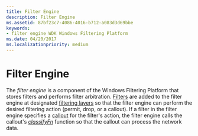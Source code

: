 ```yaml
---
title: Filter Engine
description: Filter Engine
ms.assetid: 87bf23c7-4086-4016-b712-a083d3d69bbe
keywords:
- filter engine WDK Windows Filtering Platform
ms.date: 04/20/2017
ms.localizationpriority: medium
---
```


# Filter Engine


The *filter engine* is a component of the Windows Filtering Platform that stores filters and performs filter arbitration. [Filters](filter.md) are added to the filter engine at designated [filtering layers](filtering-layer.md) so that the filter engine can perform the desired filtering action (permit, drop, or a callout). If a filter in the filter engine specifies a [callout](callout.md) for the filter's action, the filter engine calls the callout's [*classifyFn*](https://msdn.microsoft.com/library/windows/hardware/ff544890) function so that the callout can process the network data.

 

 





